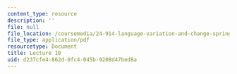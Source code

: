 ```yaml
---
content_type: resource
description: ''
file: null
file_location: /coursemedia/24-914-language-variation-and-change-spring-2019/d237cfe4862d0fc4045b9208d47bed8a_MIT24_914s19_lec10.pdf
file_type: application/pdf
resourcetype: Document
title: Lecture 10
uid: d237cfe4-862d-0fc4-045b-9208d47bed8a
---
```

